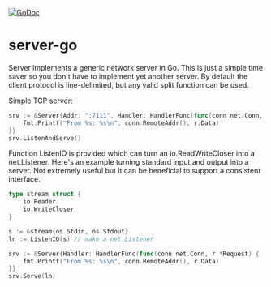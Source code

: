 [![GoDoc](https://godoc.org/github.com/millerlogic/server-go?status.svg)](https://godoc.org/github.com/millerlogic/server-go)


# server-go
Server implements a generic network server in Go. This is just a simple time saver so you don't have to implement yet another server. By default the client protocol is line-delimited, but any valid split function can be used.

Simple TCP server:

```go
srv := &Server{Addr: ":7111", Handler: HandlerFunc(func(conn net.Conn, r *Request) {
	fmt.Printf("From %s: %s\n", conn.RemoteAddr(), r.Data)
}}
srv.ListenAndServe()
```

Function ListenIO is provided which can turn an io.ReadWriteCloser into a net.Listener.
Here's an example turning standard input and output into a server. Not extremely useful but it can be beneficial to support a consistent interface.

```go
type stream struct {
	io.Reader
	io.WriteCloser
}

s := &stream{os.Stdin, os.Stdout}
ln := ListenIO(s) // make a net.Listener

srv := &Server{Handler: HandlerFunc(func(conn net.Conn, r *Request) {
	fmt.Printf("From %s: %s\n", conn.RemoteAddr(), r.Data)
}}
srv.Serve(ln)
```
